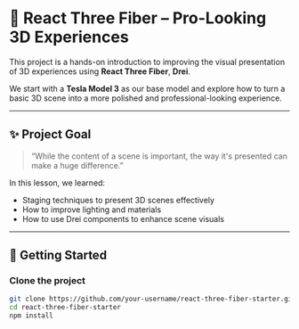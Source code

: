 # 🚗 React Three Fiber – Pro-Looking 3D Experiences

This project is a hands-on introduction to improving the visual presentation of 3D experiences using **React Three Fiber**, **Drei**.

We start with a **Tesla Model 3** as our base model and explore how to turn a basic 3D scene into a more polished and professional-looking experience.

---

## ✨ Project Goal

> “While the content of a scene is important, the way it's presented can make a huge difference.”

In this lesson, we learned:

- Staging techniques to present 3D scenes effectively
- How to improve lighting and materials
- How to use Drei components to enhance scene visuals

---

## 🚀 Getting Started

### Clone the project

```bash
git clone https://github.com/your-username/react-three-fiber-starter.git
cd react-three-fiber-starter
npm install
```

